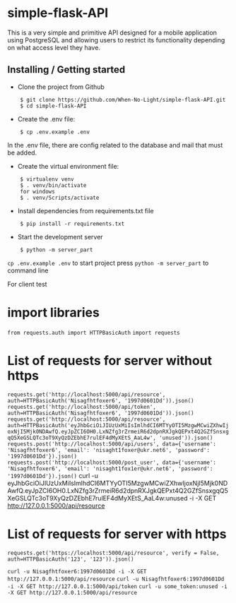 # simple-flask-API

This is a very simple and primitive API designed for a mobile application using PostgreSQL and allowing users to restrict its functionality depending on what access level they have.

## Installing / Getting started

* Clone the project from Github

```shell
    $ git clone https://github.com/When-No-Light/simple-flask-API.git
    $ cd simple-flask-API
```

* Create the .env file:

```shell
    $ cp .env.example .env
```

In the .env file, there are config related to the database and mail that must be added.

* Create the virtual environment file:

```shell
    $ virtualenv venv
    $ . venv/bin/activate
    for windows 
    $ . venv/Scripts/activate
```

* Install dependencies from requirements.txt file

```shell
    $ pip install -r requirements.txt
```


*   Start the development server

```shell
    $ python -m server_part
```















`cp .env.example .env`
to start project press `python -m server_part` to command line



For client test
# import libraries
`from requests.auth import HTTPBasicAuth`
`import requests`
# List of requests for server without https
`requests.get('http://localhost:5000/api/resource', auth=HTTPBasicAuth('Nisagfhtfoxer6', '1997d0601Dd')).json()`
`requests.get('http://localhost:5000/api/token', auth=HTTPBasicAuth('Nisagfhtfoxer6', '1997d0601Dd')).json()`
`requests.get('http://localhost:5000/api/resource', auth=HTTPBasicAuth('eyJhbGciOiJIUzUxMiIsImlhdCI6MTYyOTI5MzgwMCwiZXhwIjoxNjI5Mjk0NDAwfQ.eyJpZCI6OH0.LxNZfg3rZrmeiR6d2dpnRXJgkQEPxt4Q2GZfSnsxgqQ5XeGSLQTc3oT9XyQzDZEbhE7rulEF4dMyXEtS_AaL4w', 'unused')).json()`
`requests.post('http://localhost:5000/api/users', data={'username': 'Nisagfhtfoxer6', 'email': 'nisaght1foxer@ukr.net6', 'password': '1997d0601Dd'}).json()`
`requests.post('http://localhost:5000/post_user', data={'username': 'Nisagfhtfoxer6', 'email': 'nisaght1fox1er@ukr.net6', 'password': '1997d0601Dd'}).json()`
curl -u eyJhbGciOiJIUzUxMiIsImlhdCI6MTYyOTI5MzgwMCwiZXhwIjoxNjI5Mjk0NDAwfQ.eyJpZCI6OH0.LxNZfg3rZrmeiR6d2dpnRXJgkQEPxt4Q2GZfSnsxgqQ5XeGSLQTc3oT9XyQzDZEbhE7rulEF4dMyXEtS_AaL4w:unused -i -X GET http://127.0.0.1:5000/api/resource
# 

# List of requests for server with https

`requests.get('https://localhost:5000/api/resource', verify = False, auth=HTTPBasicAuth('123', '123')).json()`


`curl -u Nisagfhtfoxer6:1997d0601Dd -i -X GET http://127.0.0.1:5000/api/resource`
`curl -u Nisagfhtfoxer6:1997d0601Dd -i -X GET http://127.0.0.1:5000/api/token`
`curl -u some_token:unused -i -X GET http://127.0.0.1:5000/api/resource`
